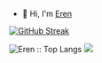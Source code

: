 - 👋 Hi, I'm [Eren](https://t.me/eren24r)

[![GitHub Streak](https://streak-stats.demolab.com?user=eren24r&theme=tokyonight&hide_border=true)](https://git.io/streak-stats)

<img src="https://github-readme-stats.vercel.app/api/top-langs/?username=eren24r&langs_count=10&theme=tokyonight&layout=compact&title_color=fff&icon_color=79ff97&text_color=9f9f9f&bg_color=151515" alt="Eren :: Top Langs" />
<img src="http://github-profile-summary-cards.vercel.app/api/cards/profile-details?username=eren24r&theme=2077"</p>
